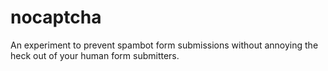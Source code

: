 # nocaptcha
An experiment to prevent spambot form submissions without annoying the heck out of your human form submitters.
